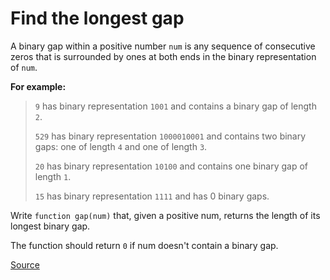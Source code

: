 # Find the longest gap

A binary gap within a positive number `num` is any sequence of
consecutive zeros that is surrounded by ones at both ends in the
binary representation of `num`.

**For example:**
<!-- markdownlint-disable MD013 -->
> `9` has binary representation `1001` and contains a binary gap of length `2`.
>
> `529` has binary representation `1000010001` and contains two binary gaps: one of length `4` and one of length `3`.
>
> `20` has binary representation `10100` and contains one binary gap of length `1`.
>
> `15` has binary representation `1111` and has 0 binary gaps.

Write `function gap(num)` that, given a positive num, returns
the length of its longest binary gap.

The function should return `0` if num doesn't contain a binary gap.
<!-- markdownlint-enable MD013 -->
[Source](https://www.codewars.com/kata/55b86beb1417eab500000051)